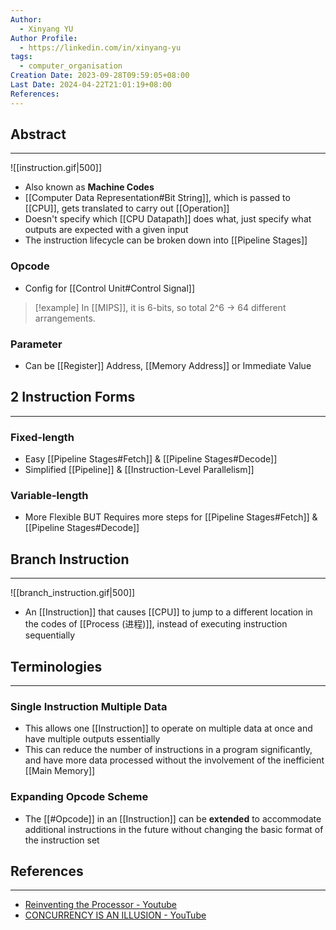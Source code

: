 ```yaml
---
Author:
  - Xinyang YU
Author Profile:
  - https://linkedin.com/in/xinyang-yu
tags:
  - computer_organisation
Creation Date: 2023-09-28T09:59:05+08:00
Last Date: 2024-04-22T21:01:19+08:00
References: 
---
```

## Abstract
---
![[instruction.gif|500]]

- Also known as **Machine Codes**
- [[Computer Data Representation#Bit String]], which is passed to [[CPU]], gets translated to carry out [[Operation]]
- Doesn't specify which [[CPU Datapath]] does what, just specify what outputs are expected with a given input
- The instruction lifecycle can be broken down into [[Pipeline Stages]]

### Opcode
- Config for [[Control Unit#Control Signal]]

>[!example]
> In [[MIPS]], it is 6-bits, so total 2^6 -> 64 different arrangements.
### Parameter
- Can be [[Register]] Address, [[Memory Address]] or Immediate Value



## 2 Instruction Forms
---
### Fixed-length
- Easy [[Pipeline Stages#Fetch]] & [[Pipeline Stages#Decode]]
- Simplified [[Pipeline]] & [[Instruction-Level Parallelism]]
### Variable-length
- More Flexible BUT Requires more steps for [[Pipeline Stages#Fetch]] & [[Pipeline Stages#Decode]]


## Branch Instruction
---
![[branch_instruction.gif|500]]

- An [[Instruction]] that causes [[CPU]] to jump to a different location in the codes of  [[Process (进程)]], instead of executing instruction sequentially 


## Terminologies
---
### Single Instruction Multiple Data
- This allows one [[Instruction]] to operate on multiple data at once and have multiple outputs essentially
- This can reduce the number of instructions in a program significantly, and have more data processed without the involvement of the inefficient [[Main Memory]]

### Expanding Opcode Scheme
- The [[#Opcode]] in an [[Instruction]] can be **extended** to accommodate additional instructions in the future without changing the basic format of the instruction set


## References
---
- [Reinventing the Processor - Youtube](https://youtu.be/rDnqmVnrZKs?si=NZli6pp_ubxKEOPm)
- [CONCURRENCY IS AN ILLUSION - YouTube](https://youtu.be/3X93PnKRNUo?si=rDF1G2BmAufYasap)

![]()
